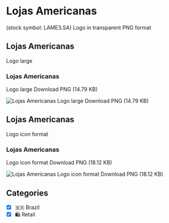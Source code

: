# Lojas Americanas
 (stock symbol: LAME3.SA) Logo in transparent PNG format

## Lojas Americanas
 Logo large

### Lojas Americanas
 Logo large Download PNG (14.79 KB)

![Lojas Americanas
 Logo large Download PNG (14.79 KB)](/img/orig/LAME3.SA_BIG-51d115dc.png)

## Lojas Americanas
 Logo icon format

### Lojas Americanas
 Logo icon format Download PNG (18.12 KB)

![Lojas Americanas
 Logo icon format Download PNG (18.12 KB)](/img/orig/LAME3.SA-8d3d944f.png)



## Categories
- [x] 🇧🇷 Brazil
- [x] 🛍️ Retail
